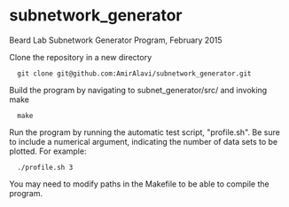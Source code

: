 # subnetwork_generator
Beard Lab Subnetwork Generator Program, February 2015

Clone the repository in a new directory

      git clone git@github.com:AmirAlavi/subnetwork_generator.git
      
Build the program by navigating to subnet_generator/src/ and invoking make

      make
      
Run the program by running the automatic test script, "profile.sh". Be sure to 
include a numerical argument, indicating the number of data sets to be plotted.
For example:

      ./profile.sh 3
    

You may need to modify paths in the Makefile to be able to compile the program.
